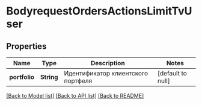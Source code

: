 # BodyrequestOrdersActionsLimitTvUser

## Properties
Name | Type | Description | Notes
------------ | ------------- | ------------- | -------------
**portfolio** | **String** | Идентификатор клиентского портфеля | [default to null]

[[Back to Model list]](../README.md#documentation-for-models) [[Back to API list]](../README.md#documentation-for-api-endpoints) [[Back to README]](../README.md)

